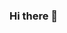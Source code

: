 ### Hi there 👋

<!--
**dannyvildan/dannyvildan** is a ✨ _special_ ✨ repository because its `README.md` (this file) appears on your GitHub profile.

Here are some ideas to get you started:

- 🔭 I’m currently working on projects
- 🌱 I’m currently learning spatial data science
- 👯 I’m looking to collaborate on data analytics
- 🤔 I’m looking for help with coding
- 💬 Ask me about anything to do with spatial
- 📫 How to reach me: kamaudaniel2001@gmail.com
- 😄 Pronouns: He/Him
- ⚡ Fun fact: I love hiking
-->
